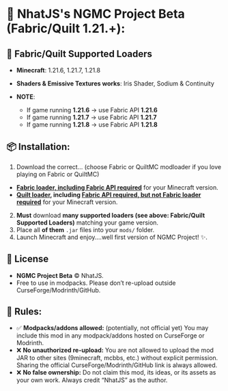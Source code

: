 # **📌 NhatJS's NGMC Project Beta (Fabric/Quilt 1.21.+):**

## 🚀 Fabric/Quilt Supported Loaders
- **Minecraft**: 1.21.6, 1.21.7, 1.21.8
- **Shaders & Emissive Textures works**: Iris Shader, Sodium & Continuity
- **NOTE**:

  - If game running **1.21.6** -> use Fabric API **1.21.6**
  - If game running **1.21.7** -> use Fabric API **1.21.7**
  - If game running **1.21.8** -> use Fabric API **1.21.8**
 
## 📦 Installation:
1. Download the correct... (choose Fabric or QuiltMC modloader if you love playing on Fabric or QuiltMC)
- **[Fabric loader, including Fabric API required](https://fabricmc.net/)** for your Minecraft version.
- **[Quilt loader](https://quiltmc.org/en/install/), including [Fabric API required, but not Fabric loader required](https://fabricmc.net/)** for your Minecraft version.
2. **Must** download **many supported loaders (see above: Fabric/Quilt Supported Loaders)** matching your game version.
3. Place all **of them** `.jar` files into your `mods/` folder.
4. Launch Minecraft and enjoy....well first version of NGMC Project! ✨.

## 📖 License
- **NGMC Project Beta** © NhatJS.  
- Free to use in modpacks. Please don’t re-upload outside CurseForge/Modrinth/GitHub.

## 📜 Rules:
- ✅ **Modpacks/addons allowed:** (potentially, not official yet)
You may include this mod in any modpack/addons hosted on CurseForge or Modrinth.
- ❌ **No unauthorized re-upload:**
You are not allowed to upload the mod JAR to other sites (9minecraft, mcbbs, etc.) without explicit permission.
Sharing the official CurseForge/Modrinth/GitHub link is always allowed.
- ❌ **No false ownership:**
Do not claim this mod, its ideas, or its assets as your own work.
Always credit “NhatJS” as the author.
